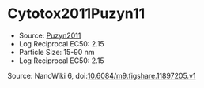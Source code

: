<a name="material" />

# Cytotox2011Puzyn11
<script type="application/ld+json">
  {
    "@context": "https://schema.org/",
    "@type": "ChemicalSubstance",
    "@id": "https://egonw.github.io/nanowiki/nanowiki11.html#material",
    "http://purl.org/dc/terms/conformsTo":
      {
        "@type": "CreativeWork",
        "@id": "https://bioschemas.org/profiles/ChemicalSubstance/0.4-RELEASE/"
      },
    "identfier": "11",
    "name": "Cytotox2011Puzyn11",
    "url": "https://egonw.github.io/nanowiki/nanowiki11.html#material",
    "sameAs": "http://127.0.0.1/mediawiki/index.php/Special:URIResolver/Cytotox2011Puzyn11"
  }
</script>


* Source: [Puzyn2011](articlePuzyn2011.md)
* Log Reciprocal EC50: 2.15 
* Particle Size: 15-90 nm
* Log Reciprocal EC50: 2.15 


Source: NanoWiki 6, doi:[10.6084/m9.figshare.11897205.v1](https://doi.org/10.6084/m9.figshare.11897205.v1)
